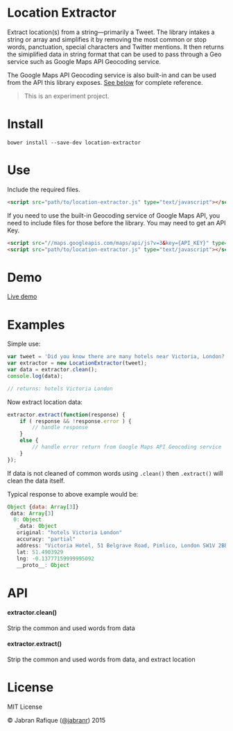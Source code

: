 # Location Extractor

Extract location(s) from a string&mdash;primarily a Tweet. The library intakes a string or array and simplifies it by removing the most common or stop words, panctuation, special characters and Twitter mentions. It then returns the simiplified data in string format that can be used to pass through a Geo service such as Google Maps API Geocoding service.

The Google Maps API Geocoding service is also built-in and can be used from the API this library exposes. [See below](#API) for complete reference.

> This is an experiment project.

# Install

```shell
bower install --save-dev location-extractor
```

# Use

Include the required files.
```html
<script src="path/to/location-extractor.js" type="text/javascript"></script>
```

If you need to use the built-in Geocoding service of Google Maps API, you need to include files for those before the library. You may need to get an API Key.
```html
<script src="//maps.googleapis.com/maps/api/js?v=3&key={API_KEY}" type="text/javascript"></script>
<script src="path/to/location-extractor.js" type="text/javascript"></script>
```

# Demo
[Live demo](http://jabran.me/location-extractor)

# Examples

Simple use:
```javascript
var tweet = 'Did you know there are many hotels near Victoria, London?';
var extractor = new LocationExtractor(tweet);
var data = extractor.clean();
console.log(data);

// returns: hotels Victoria London
```

Now extract location data:
```javascript
extractor.extract(function(response) {
	if ( response && !response.error ) {
		// handle response
	}
	else {
		// handle error return from Google Maps API Geocoding service
	}
});
```
If data is not cleaned of common words using `.clean()` then `.extract()` will clean the data itself.


Typical response to above example would be:

```javascript
Object {data: Array[3]}
 data: Array[3]
  0: Object
   _data: Object
   original: "hotels Victoria London"
   accuracy: "partial"
   address: "Victoria Hotel, 51 Belgrave Road, Pimlico, London SW1V 2BB, UK"
   lat: 51.4903929
   lng: -0.13777159999995092
   __proto__: Object
```

# API

#### extractor.**clean()**
Strip the common and used words from data

#### extractor.**extract()**
Strip the common and used words from data, and extract location

# License
MIT License

&copy; Jabran Rafique ([@jabranr](https://twitter.com/jabranr)) 2015


